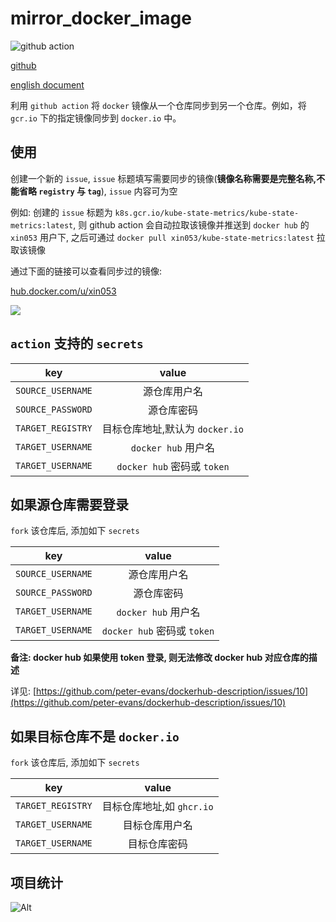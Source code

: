 # mirror_docker_image

![github action](https://github.com/xin053/mirror_docker_image/actions/workflows/mirror_docker_image.yml/badge.svg)

[github](https://github.com/xin053/mirror_docker_image)

[english document](https://github.com/xin053/mirror_docker_image/blob/main/README.md)

利用 `github action` 将 `docker` 镜像从一个仓库同步到另一个仓库。例如，将 `gcr.io` 下的指定镜像同步到 `docker.io` 中。

## 使用

创建一个新的 `issue`, `issue` 标题填写需要同步的镜像(**镜像名称需要是完整名称,不能省略 `registry` 与 `tag`**), `issue` 内容可为空

例如: 创建的 `issue` 标题为 `k8s.gcr.io/kube-state-metrics/kube-state-metrics:latest`, 则 github action 会自动拉取该镜像并推送到 `docker hub` 的 `xin053` 用户下, 之后可通过 `docker pull xin053/kube-state-metrics:latest` 拉取该镜像

通过下面的链接可以查看同步过的镜像:

[hub.docker.com/u/xin053](hub.docker.com/u/xin053)

![](https://github.com/xin053/mirror_docker_image/blob/main/images/1.png)

## `action` 支持的 `secrets`

|        key        |              value              |
| :---------------: | :-----------------------------: |
| `SOURCE_USERNAME` |          源仓库用户名           |
| `SOURCE_PASSWORD` |           源仓库密码            |
| `TARGET_REGISTRY` | 目标仓库地址,默认为 `docker.io` |
| `TARGET_USERNAME` |       `docker hub` 用户名       |
| `TARGET_USERNAME` |   `docker hub` 密码或 `token`   |

## 如果源仓库需要登录

`fork` 该仓库后, 添加如下 `secrets`

|        key        |            value            |
| :---------------: | :-------------------------: |
| `SOURCE_USERNAME` |        源仓库用户名         |
| `SOURCE_PASSWORD` |         源仓库密码          |
| `TARGET_USERNAME` |     `docker hub` 用户名     |
| `TARGET_USERNAME` | `docker hub` 密码或 `token` |


**备注: docker hub 如果使用 token 登录, 则无法修改 docker hub 对应仓库的描述**

详见: [https://github.com/peter-evans/dockerhub-description/issues/10](https://github.com/peter-evans/dockerhub-description/issues/10)

## 如果目标仓库不是 `docker.io`

`fork` 该仓库后, 添加如下 `secrets`

|        key        |           value           |
| :---------------: | :-----------------------: |
| `TARGET_REGISTRY` | 目标仓库地址,如 `ghcr.io` |
| `TARGET_USERNAME` |      目标仓库用户名       |
| `TARGET_USERNAME` |       目标仓库密码        |

## 项目统计

![Alt](https://repobeats.axiom.co/api/embed/11e8bb6f504f02fca58a38db2527c314b8a0b9c4.svg "Repobeats analytics image")
